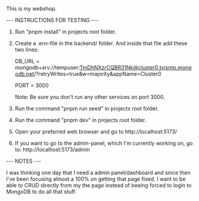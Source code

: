 This is my webshop.


--- INSTRUCTIONS FOR TESTING ---

1. Run "pnpm install" in projects root folder.
   
2. Create a .env-file in the backend/ folder. And inside that file add these two lines:

   DB_URL = mongodb+srv://tempuser:TmDhNXzrCQBR31Nk@cluster0.txjsntp.mongodb.net/?retryWrites=true&w=majority&appName=Cluster0

   PORT = 3000

   Note: Be sure you don't run any other services on port 3000.

3. Run the command "pnpm run seed" in projects root folder.

4. Run the command "pnpm dev" in projects root folder.

5. Open your preferred web browser and go to http://localhost:5173/

6. If you want to go to the admin-panel, which I'm currently working on, go to: http://localhost:5173/admin


--- NOTES ---

I was thinking one day that I need a admin panel/dashboard and since then I've been focusing almost a 100% on getting that page fixed. I want to
be able to CRUD directly from my the page instead of beeing forced to login to MongoDB to do all that stuff.
